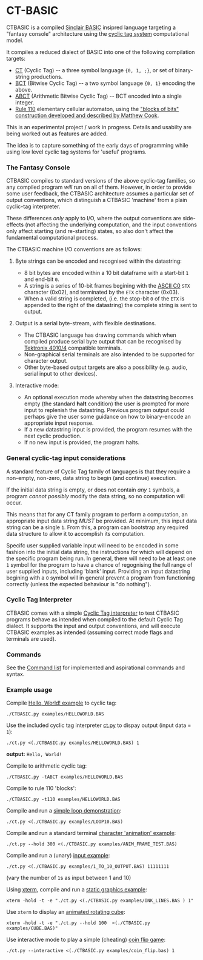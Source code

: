 # CT-BASIC

CTBASIC is a compiled [Sinclair BASIC](https://en.wikipedia.org/wiki/Sinclair_BASIC) insipred language targeting a "fantasy console" architecture using the [cyclic tag system](https://esolangs.org/wiki/Cyclic_tag_system) computational model.

It compiles a reduced dialect of BASIC into one of the following compilation targets:

* [CT](https://esolangs.org/wiki/Bitwise_Cyclic_Tag#The_language_CT) (Cyclic Tag) -- a three symbol language `{0, 1, ;}`, or set of binary-string productions.
* [BCT](https://esolangs.org/wiki/Bitwise_Cyclic_Tag) (Bitwise Cyclic Tag) -- a two symbol language `{0, 1}` encoding the above.
* [ABCT](https://github.com/hornc/abctag) (Arithmetic Bitwise Cyclic Tag) -- BCT encoded into a single integer.
* [Rule 110](https://en.wikipedia.org/wiki/Rule_110) elementary cellular automaton, using the ["blocks of bits" construction developed and described by Matthew Cook](https://doi.org/10.4204/eptcs.1.4).

This is an experimental project / work in progress. Details and usabilty are being worked out as features are added.

The idea is to capture something of the early days of programming while using low level cyclic tag systems for 'useful' programs.


### The Fantasy Console

CTBASIC compiles to standard versions of the above cyclic-tag families, so any compiled program _will_ run on all of them.
However, in order to provide some user feedback, the CTBASIC architecture assumes a particular set of output conventions, which distinguish a CTBASIC 'machine' from a plain cyclic-tag interpreter.

These differences _only_ apply to I/O, where the output conventions are side-effects (not affecting the underlying computation, and the input conventions only affect starting (and re-starting) states, so also don't affect the fundamental computational process.

The CTBASIC machine I/O conventions are as follows:

1) Byte strings can be encoded and recognised within the datastring:
   * 8 bit bytes are encoded within a 10 bit dataframe with a start-bit `1` and end-bit `0`.
   * A string is a series of 10-bit frames begining with the [ASCII C0](https://en.wikipedia.org/wiki/C0_and_C1_control_codes) `STX` character (0x02), and terminated by the `ETX` character (0x03).
   * When a valid string is completed, (i.e. the stop-bit `0` of the `ETX` is appended to the right of the datastring) the complete string is sent to output.

2) Output is a serial byte-stream, with flexible destinations.
   * The CTBASIC language has drawing commands which when compiled produce serial byte output that can be recognised by [Tektronix 4010/4](https://en.wikipedia.org/wiki/Tektronix_4010) compatible terminals.
   * Non-graphical serial terminals are also intended to be supported for character output.
   * Other byte-based output targets are also a possibility (e.g. audio, serial input to other devices).

3) Interactive mode:
   * An optional execution mode whereby when the datastring becomes empty (the standard **halt** condition) the user is prompted for more input to replenish the datastring. Previous program output could perhaps give the user some guidance on how to binary-encode an appropriate input response.
   * If a new datastring input is provided, the program resumes with the next cyclic production.
   * If no new input is provided, the program halts.


### General cyclic-tag input considerations

A standard feature of Cyclic Tag family of languages is that they require a non-empty, non-zero, data string to begin (and continue) execution.

If the initial data string is empty, or does not contain _any_ `1` symbols, a program _cannot possibly_ modify the data string, so no computation will occur.

This means that for any CT family program to perform a computation, an appropriate input data string _MUST_ be provided.
At minimum, this input data string can be a single `1`. From this, a program can bootstrap any required data structure to allow it to accomplish its computation.

Specifc user supplied variable input will need to be encoded in some fashion into the initial data string, the instructions for which will depend on the specific program being run.
In general, there will need to be at least one `1` symbol for the program to have a chance of regognising the full range of user supplied inputs, including 'blank' input.
Providing an input datastring begining with a `0` symbol will in general prevent a program from functioning correctly (unless the expected behaviour is "do nothing").


### Cyclic Tag Interpreter

CTBASIC comes with a simple [Cyclic Tag interpreter](ct.py) to test CTBASIC programs behave as intended when compiled to the default Cyclic Tag dialect. It supports the input and output conventions, and will execute CTBASIC examples as intended (assuming correct mode flags and terminals are used).


### Commands

See the [Command list](COMMANDS.md) for implemented and aspirational commands and syntax.


### Example usage

Compile [Hello, World! example](examples/HELLOWORLD.BAS) to cyclic tag:

    ./CTBASIC.py examples/HELLOWORLD.BAS

Use the included cyclic tag interpreter [ct.py](ct.py) to dispay output (input data = `1`):

    ./ct.py <(./CTBASIC.py examples/HELLOWORLD.BAS) 1

**output:** `Hello, World!`

Compile to arithmetic cyclic tag:

    ./CTBASIC.py -tABCT examples/HELLOWORLD.BAS

Compile to rule 110 'blocks':

    ./CTBASIC.py -t110 examples/HELLOWORLD.BAS

Compile and run a [simple loop demonstration](examples/LOOP10.BAS):

    ./ct.py <(./CTBASIC.py examples/LOOP10.BAS)

Compile and run a standard terminal [character 'animation' example](examples/ANIM_FRAME_TEST.BAS):

    ./ct.py --hold 300 <(./CTBASIC.py examples/ANIM_FRAME_TEST.BAS)

Compile and run a (unary) [input example](examples/1_TO_10_OUTPUT.BAS):

    ./ct.py <(./CTBASIC.py examples/1_TO_10_OUTPUT.BAS) 11111111

(vary the number of `1`s as input between 1 and 10)

Using [xterm](https://invisible-island.net/xterm/), compile and run a [static graphics example](examples/INK_LINES.BAS):

    xterm -hold -t -e "./ct.py <(./CTBASIC.py examples/INK_LINES.BAS ) 1"

Use `xterm` to display an [animated rotating cube](examples/CUBE.BAS):

    xterm -hold -t -e "./ct.py --hold 100  <(./CTBASIC.py examples/CUBE.BAS)"

Use interactive mode to play a simple (cheating) [coin flip game](examples/coin_flip.bas):

    ./ct.py --interactive <(./CTBASIC.py examples/coin_flip.bas) 1
